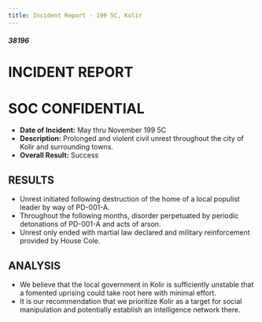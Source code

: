 ```yaml
---
title: Incident Report - 199 5C, Kolir
---
```

##### 38196

# INCIDENT REPORT

# SOC CONFIDENTIAL

- **Date of Incident:** May thru November 199 5C
- **Description:** Prolonged and violent civil unrest throughout the city of Kolir and surrounding towns. 
- **Overall Result:** Success

## RESULTS
- Unrest initiated following destruction of the home of a local populist leader by way of PD-001-A. 
- Throughout the following months, disorder perpetuated by periodic detonations of PD-001-A and acts of arson. 
- Unrest only ended with martial law declared and military reinforcement provided by House Cole. 

## ANALYSIS
- We believe that the local government in Kolir is sufficiently unstable that a fomented uprising could take root here with minimal effort. 
- It is our recommendation that we prioritize Kolir as a target for social manipulation and potentially establish an intelligence network there.